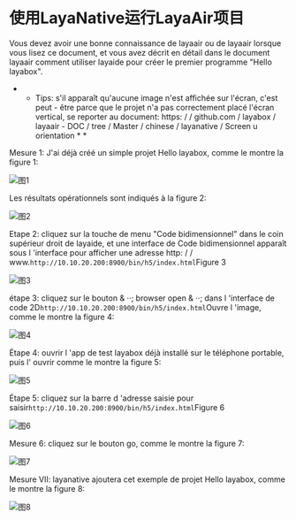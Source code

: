 #  使用LayaNative运行LayaAir项目

Vous devez avoir une bonne connaissance de layaair ou de layaair lorsque vous lisez ce document, et vous avez décrit en détail dans le document layaair comment utiliser layaide pour créer le premier programme "Hello layabox".

* * Tips: s'il apparaît qu'aucune image n'est affichée sur l'écran, c'est peut - être parce que le projet n'a pas correctement placé l'écran vertical, se reporter au document: https: / / github.com / layabox / layaair - DOC / tree / Master / chinese / layanative / Screen u orientation * *

Mesure 1: J'ai déjà créé un simple projet Hello layabox, comme le montre la figure 1:

![图1](img/1.jpg)

Les résultats opérationnels sont indiqués à la figure 2:

![图2](img/2.jpg)

Etape 2: cliquez sur la touche de menu "Code bidimensionnel" dans le coin supérieur droit de layaide, et une interface de Code bidimensionnel apparaît sous l 'interface pour afficher une adresse http: / / www.`http://10.10.20.200:8900/bin/h5/index.html`Figure 3

![图3](img/3.jpg)

étape 3: cliquez sur le bouton & ‧‧; browser open & ‧‧; dans l 'interface de code 2D`http://10.10.20.200:8900/bin/h5/index.html`Ouvre l 'image, comme le montre la figure 4:

![图4](img/4.jpg)

Étape 4: ouvrir l 'app de test layabox déjà installé sur le téléphone portable, puis l' ouvrir comme le montre la figure 5:

![图5](img/5.png)

Étape 5: cliquez sur la barre d 'adresse saisie pour saisir`http://10.10.20.200:8900/bin/h5/index.html`Figure 6

![图6](img/6.png)

Mesure 6: cliquez sur le bouton go, comme le montre la figure 7:

![图7](img/7.png)

Mesure VII: layanative ajoutera cet exemple de projet Hello layabox, comme le montre la figure 8:

![图8](img/8.png)